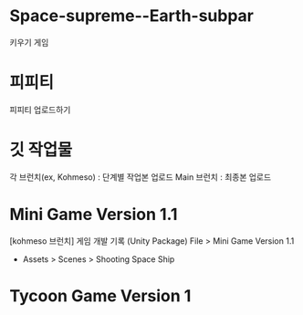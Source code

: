 # Space-supreme--Earth-subpar
 키우기 게임

 # 피피티
피피티 업로드하기

 # 깃 작업물
 각 브런치(ex, Kohmeso) : 단계별 작업본 업로드 
 Main 브런치 : 최종본 업로드

 # Mini Game Version 1.1
 [kohmeso 브런치] 
 게임 개발 기록 (Unity Package) File > Mini Game Version 1.1 
 - Assets > Scenes > Shooting Space Ship

 # Tycoon Game Version 1
 
